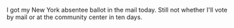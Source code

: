 I got my New York absentee ballot in the mail today. Still not whether I'll vote by mail or at the community center in ten days. 
